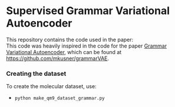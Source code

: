 # Supervised Grammar Variational Autoencoder
This repository contains the code used in the paper: \
This code was heavily inspired in the code for the paper [Grammar Variational Autoencoder](https://arxiv.org/abs/1703.01925), which can be found at https://github.com/mkusner/grammarVAE.

### Creating the dataset
To create the molecular dataset, use:
* ```python make_qm9_dataset_grammar.py```
